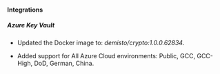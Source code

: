 
#### Integrations

##### Azure Key Vault
- Updated the Docker image to: *demisto/crypto:1.0.0.62834*.

- Added support for All Azure Cloud environments: Public, GCC, GCC-High, DoD, German, China. 

